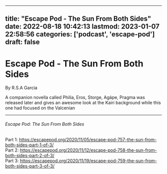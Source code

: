 
---
title: "Escape Pod - The Sun From Both Sides"
date: 2022-08-18 10:42:13
lastmod: 2023-01-07 22:58:56
categories: ['podcast', 'escape-pod']
draft: false
---


# Escape Pod - The Sun From Both Sides
By R.S.A Garcia

A companion novella called Philia, Eros, Storge, Agápe, Pragma was released later and gives an awesome look at the Kairi background while this one had focused on the Valcenian

---
###### Escape Pod: The Sun From Both Sides

Part 1: https://escapepod.org/2020/11/05/escape-pod-757-the-sun-from-both-sides-part-1-of-3/  
Part 2: https://escapepod.org/2020/11/12/escape-pod-758-the-sun-from-both-sides-part-2-of-3/  
Part 3: https://escapepod.org/2020/11/19/escape-pod-759-the-sun-from-both-sides-part-3-of-3/

<!-- #public #podcast #escape-pod -->

<!-- {BearID:D1F3A172-8639-4A3C-9E1E-A6B37798CC72-13673-000000FB85D129FF} -->
